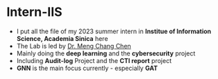 # Intern-IIS
- I put all the file of my 2023 summer intern in **Institue of Information Science, Academia Sinica** here
- The Lab is led by [Dr. Meng Chang Chen](https://homepage.iis.sinica.edu.tw/pages/mcc/)
- Mainly doing the **deep learning** and the **cybersecurity** project
- Including **Audit-log** Project and the **CTI report** project
- **GNN** is the main focus currently - especially **GAT**
